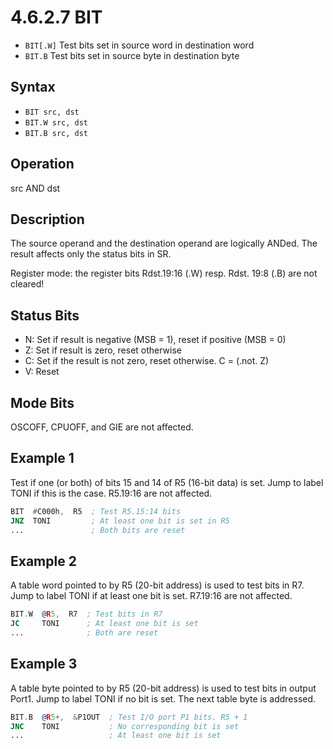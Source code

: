 # 4.6.2.7 BIT

- `BIT[.W]` Test bits set in source word in destination word
- `BIT.B` Test bits set in source byte in destination byte

## Syntax

- `BIT src, dst`
- `BIT.W src, dst`
- `BIT.B src, dst`

## Operation

src AND dst

## Description

The source operand and the destination operand are logically ANDed. The result affects only the status bits in SR.

Register mode: the register bits Rdst.19:16 (.W) resp. Rdst. 19:8 (.B) are not cleared!

## Status Bits

- N: Set if result is negative (MSB = 1), reset if positive (MSB = 0)
- Z: Set if result is zero, reset otherwise
- C: Set if the result is not zero, reset otherwise. C = (.not. Z)
- V: Reset

## Mode Bits

OSCOFF, CPUOFF, and GIE are not affected.

## Example 1

Test if one (or both) of bits 15 and 14 of R5 (16-bit data) is set. Jump to label TONI if this is the case. R5.19:16 are not affected.

```asm
BIT  #C000h,  R5  ; Test R5.15:14 bits
JNZ  TONI         ; At least one bit is set in R5
...               ; Both bits are reset
```

## Example 2

A table word pointed to by R5 (20-bit address) is used to test bits in R7. Jump to label TONI if at least one bit is set. R7.19:16 are not affected.

```asm
BIT.W  @R5,  R7  ; Test bits in R7
JC     TONI      ; At least one bit is set
...              ; Both are reset
```

## Example 3

A table byte pointed to by R5 (20-bit address) is used to test bits in output Port1. Jump to label TONI if no bit is set. The next table byte is addressed.

```asm
BIT.B  @R5+,  &P1OUT  ; Test I/O port P1 bits. R5 + 1
JNC    TONI           ; No corresponding bit is set
...                   ; At least one bit is set
```
